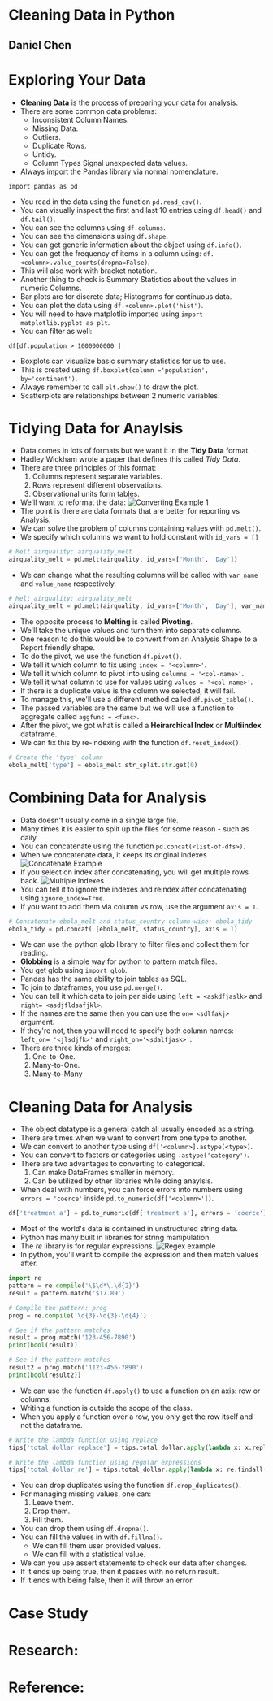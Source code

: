 # Cleaning Data in Python
## Daniel Chen

# Exploring Your Data
- **Cleaning Data** is the process of preparing your data for analysis.
- There are some common data problems:
  - Inconsistent Column Names.
  - Missing Data.
  - Outliers.
  - Duplicate Rows.
  - Untidy.
  - Column Types Signal unexpected data values.
- Always import the Pandas library via normal nomenclature.
```python3
import pandas as pd
```
- You read in the data using the function `pd.read_csv()`.
- You can visually inspect the first and last 10 entries using `df.head()` and `df.tail()`.
- You can see the columns using `df.columns`.
- You can see the dimensions using `df.shape`.
- You can get generic information about the object using `df.info()`.
- You can get the frequency of items in a column using: `df.<column>.value_counts(dropna=False)`.
- This will also work with bracket notation.
- Another thing to check is Summary Statistics about the values in numeric Columns.
- Bar plots are for discrete data; Histograms for continuous data.
- You can plot the data using `df.<column>.plot('hist')`.
- You will need to have matplotlib imported using `import matplotlib.pyplot as plt`.
- You can filter as well:
```python3
df[df.population > 1000000000 ]
```
- Boxplots can visualize basic summary statistics for us to use.
- This is created using `df.boxplot(column ='population', by='continent')`.
- Always remember to call `plt.show()` to draw the plot.
- Scatterplots are relationships between 2 numeric variables.


# Tidying Data for Anaylsis
- Data comes in lots of formats but we want it in the **Tidy Data** format.
- Hadley Wickham wrote a paper that defines this called *Tidy Data*.
- There are three principles of this format:
  1. Columns represent separate variables.
  2. Rows represent different observations.
  3. Observational units form tables.
- We'll want to reformat the data:
![Converting Example 1](images/TidyDataConversion1.png)
- The point is there are data formats that are better for reporting vs Analysis.
- We can solve the problem of columns containing values with `pd.melt()`.
- We specify which columns we want to hold constant with `id_vars = []`
```python
# Melt airquality: airquality_melt
airquality_melt = pd.melt(airquality, id_vars=['Month', 'Day'])
```
- We can change what the resulting columns will be called with `var_name` and `value_name` respectively.
```python
# Melt airquality: airquality_melt
airquality_melt = pd.melt(airquality, id_vars=['Month', 'Day'], var_name='measurement', value_name='reading')
```
- The opposite process to **Melting** is called **Pivoting**.
- We'll take the unique values and turn them into separate columns.
- One reason to do this would be to convert from an Analysis Shape to a Report friendly shape.
- To do the pivot, we use the function `df.pivot()`.
- We tell it which column to fix using `index = '<column>'`.
- We tell it which column to pivot into using `columns = '<col-name>'`.
- We tell it what column to use for values using `values = '<col-name>'`.
- If there is a duplicate value is the column we selected, it will fail.
- To manage this, we'll use a different method called `df.pivot_table()`.
- The passed variables are the same but we will use a function to aggregate called `aggfunc = <func>`.
- After the pivot, we got what is called a **Heirarchical Index** or **Multiindex** dataframe.
- We can fix this by re-indexing with the function `df.reset_index()`.
```python
# Create the 'type' column
ebola_melt['type'] = ebola_melt.str_split.str.get(0)
```


# Combining Data for Analysis
- Data doesn't usually come in a single large file.
- Many times it is easier to split up the files for some reason - such as daily.
- You can concatenate using the function `pd.concat(<list-of-dfs>)`.
- When we concatenate data, it keeps its original indexes
![Concatenate Example](images/ConcatentateImage.png)
- If you select on index after concatenating, you will get multiple rows back.
![Multiple Indexes](images/MultipleIndexes.png)
- You can tell it to ignore the indexes and reindex after concatenating using `ignore_index=True`.
- If you want to add them via column vs row, use the argument `axis = 1`.
```python
# Concatenate ebola_melt and status_country column-wise: ebola_tidy
ebola_tidy = pd.concat( [ebola_melt, status_country], axis = 1)
```
- We can use the python glob library to filter files and collect them for reading.
- **Globbing** is a simple way for python to pattern match files.
- You get glob using `import glob`.
- Pandas has the same ability to join tables as SQL.
- To join to dataframes, you use `pd.merge()`.
- You can tell it which data to join per side using `left = <askdfjaslk>` and `right= <asdjfldsafjkl>`.
- If the names are the same then you can use the `on= <sdlfakj>` argument.
- If they're not, then you will need to specify both column names: `left_on= '<jlsdjfk>'` and `right_on='<sdalfjask>'`.
- There are three kinds of merges:
  1. One-to-One.
  2. Many-to-One.
  3. Many-to-Many


# Cleaning Data for Analysis
- The object datatype is a general catch all usually encoded as a string.
- There are times when we want to convert from one type to another.
- We can convert to another type using `df['<column>].astype(<type>)`.
-  You can convert to factors or categories using `.astype('category')`.
- There are two advantages to converting to categorical.
  1. Can make DataFrames smaller in memory.
  2. Can be utilized by other libraries while doing anaylsis.
- When deal with numbers, you can force errors into numbers using `errors = 'coerce'` inside `pd.to_numeric(df['<column>'])`.
```python
df['treatment a'] = pd.to_numeric(df['treatment a'], errors = 'coerce')
```
- Most of the world's data is contained in unstructured string data.
- Python has many built in libraries for string manipulation.
- The *re* library is for regular expressions.
![Regex example](images/Regex-example.png)
- In python, you'll want to compile the expression and then match values after.
```python
import re
pattern = re.compile('\$\d*\.\d{2}')
result = pattern.match('$17.89')
```
```python
# Compile the pattern: prog
prog = re.compile('\d{3}-\d{3}-\d{4}')

# See if the pattern matches
result = prog.match('123-456-7890')
print(bool(result))

# See if the pattern matches
result2 = prog.match('1123-456-7890')
print(bool(result2))
```
- We can use the function `df.apply()` to use a function on an axis: row or columns.
- Writing a function is outside the scope of the class.
- When you apply a function over a row, you only get the row itself and not the dataframe.
```python
# Write the lambda function using replace
tips['total_dollar_replace'] = tips.total_dollar.apply(lambda x: x.replace('$', ''))

# Write the lambda function using regular expressions
tips['total_dollar_re'] = tips.total_dollar.apply(lambda x: re.findall('\d+\.\d+', x)[0])
```
- You can drop duplicates using the function `df.drop_duplicates()`.
- For managing missing values, one can:
  1. Leave them.
  2. Drop them.
  3. Fill them.
- You can drop them using `df.dropna()`.
- You can fill the values in with `df.fillna()`.
  - We can fill them user provided values.
  - We can fill with a statistical value.
- We can you use assert statements to check our data after changes.
- If it ends up being true, then it passes with no return result.
- If it ends with being false, then it will throw an error.


# Case Study

# Research:

# Reference:
